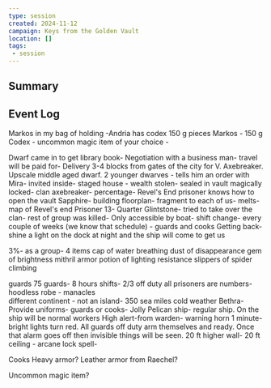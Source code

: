 ```yaml
---
type: session
created: 2024-11-12
campaign: Keys from the Golden Vault
location: []
tags:
 - session
---
```



## Summary

## Event Log

Markos in my bag of holding -Andria has codex
150 g pieces Markos - 150 g Codex - uncommon magic item of your choice - 


Dwarf came in to get library book- 
Negotiation with a business man- travel will be paid for- 
Delivery 3-4 blocks from gates of the city for V. Axebreaker. Upscale middle aged dwarf. 
2 younger dwarves - tells him an order with Mira- invited inside- staged house - 
wealth stolen- sealed in vault magically locked- clan axebreaker- percentage- Revel's End prisoner knows how to open the vault
Sapphire- building floorplan- fragment to each of us- melts- map of Revel's end
Prisoner 13- Quarter Glintstone- tried to take over the clan- rest of group was killed- 
Only accessible by boat- shift change- every couple of weeks (we know that schedule) - guards and cooks
Getting back- shine a light on the dock at night and the ship will come to get us

3%- as a group- 4 items
cap of water breathing
dust of disappearance
gem of brightness
mithril armor
potion of lighting resistance
slippers of spider climbing

guards 75 guards- 8 hours shifts- 2/3 off duty 
all prisoners are numbers- hoodless robe - manacles \
different continent - not an island- 350 sea miles
cold weather 
Bethra- Provide uniforms- guards or cooks- Jolly Pelican ship- regular ship. On the ship will be normal workers
High alert-from warden- warning horn 1 minute- bright lights turn red. All guards off duty arm themselves and ready. Once that alarm goes off then invisible things will be seen. 
20 ft higher wall- 20 ft ceiling - arcane lock spell- 

Cooks
Heavy armor? Leather armor from Raechel?

Uncommon magic item?